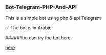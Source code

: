 ### Bot-Telegram-PHP-And-API

This is a simple bot using php & api Telegram

✅ The bot is in Arabic

#####You can try  the bot  here

[here](https://t.me/Yes_everything_bot)

